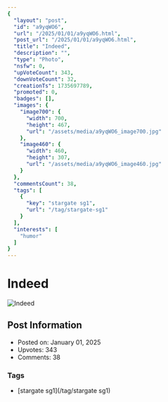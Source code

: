 ```yaml
---
{
  "layout": "post",
  "id": "a9yqWO6",
  "url": "/2025/01/01/a9yqWO6.html",
  "post_url": "/2025/01/01/a9yqWO6.html",
  "title": "Indeed",
  "description": "",
  "type": "Photo",
  "nsfw": 0,
  "upVoteCount": 343,
  "downVoteCount": 32,
  "creationTs": 1735697789,
  "promoted": 0,
  "badges": [],
  "images": {
    "image700": {
      "width": 700,
      "height": 467,
      "url": "/assets/media/a9yqWO6_image700.jpg"
    },
    "image460": {
      "width": 460,
      "height": 307,
      "url": "/assets/media/a9yqWO6_image460.jpg"
    }
  },
  "commentsCount": 38,
  "tags": [
    {
      "key": "stargate sg1",
      "url": "/tag/stargate-sg1"
    }
  ],
  "interests": [
    "humor"
  ]
}
---
```


# Indeed

![Indeed](/assets/media/a9yqWO6_image700.jpg)

## Post Information

- Posted on: January 01, 2025
- Upvotes: 343
- Comments: 38

### Tags

- [stargate sg1](/tag/stargate sg1)
